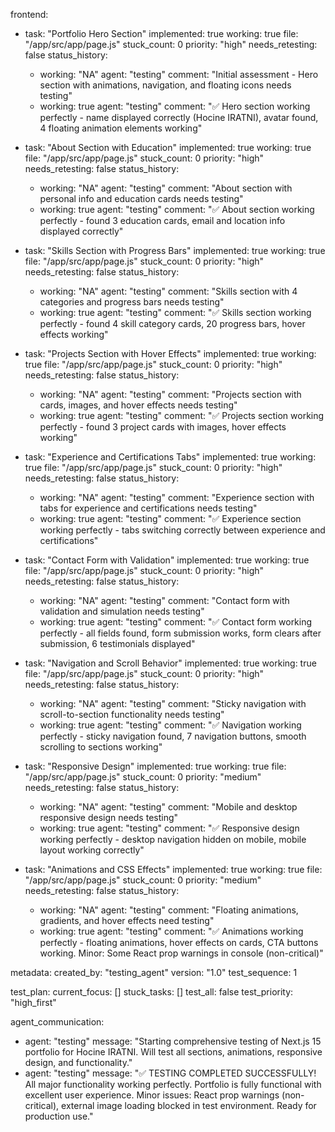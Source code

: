 frontend:
  - task: "Portfolio Hero Section"
    implemented: true
    working: true
    file: "/app/src/app/page.js"
    stuck_count: 0
    priority: "high"
    needs_retesting: false
    status_history:
      - working: "NA"
        agent: "testing"
        comment: "Initial assessment - Hero section with animations, navigation, and floating icons needs testing"
      - working: true
        agent: "testing"
        comment: "✅ Hero section working perfectly - name displayed correctly (Hocine IRATNI), avatar found, 4 floating animation elements working"

  - task: "About Section with Education"
    implemented: true
    working: true
    file: "/app/src/app/page.js"
    stuck_count: 0
    priority: "high"
    needs_retesting: false
    status_history:
      - working: "NA"
        agent: "testing"
        comment: "About section with personal info and education cards needs testing"
      - working: true
        agent: "testing"
        comment: "✅ About section working perfectly - found 3 education cards, email and location info displayed correctly"

  - task: "Skills Section with Progress Bars"
    implemented: true
    working: true
    file: "/app/src/app/page.js"
    stuck_count: 0
    priority: "high"
    needs_retesting: false
    status_history:
      - working: "NA"
        agent: "testing"
        comment: "Skills section with 4 categories and progress bars needs testing"
      - working: true
        agent: "testing"
        comment: "✅ Skills section working perfectly - found 4 skill category cards, 20 progress bars, hover effects working"

  - task: "Projects Section with Hover Effects"
    implemented: true
    working: true
    file: "/app/src/app/page.js"
    stuck_count: 0
    priority: "high"
    needs_retesting: false
    status_history:
      - working: "NA"
        agent: "testing"
        comment: "Projects section with cards, images, and hover effects needs testing"
      - working: true
        agent: "testing"
        comment: "✅ Projects section working perfectly - found 3 project cards with images, hover effects working"

  - task: "Experience and Certifications Tabs"
    implemented: true
    working: true
    file: "/app/src/app/page.js"
    stuck_count: 0
    priority: "high"
    needs_retesting: false
    status_history:
      - working: "NA"
        agent: "testing"
        comment: "Experience section with tabs for experience and certifications needs testing"
      - working: true
        agent: "testing"
        comment: "✅ Experience section working perfectly - tabs switching correctly between experience and certifications"

  - task: "Contact Form with Validation"
    implemented: true
    working: true
    file: "/app/src/app/page.js"
    stuck_count: 0
    priority: "high"
    needs_retesting: false
    status_history:
      - working: "NA"
        agent: "testing"
        comment: "Contact form with validation and simulation needs testing"
      - working: true
        agent: "testing"
        comment: "✅ Contact form working perfectly - all fields found, form submission works, form clears after submission, 6 testimonials displayed"

  - task: "Navigation and Scroll Behavior"
    implemented: true
    working: true
    file: "/app/src/app/page.js"
    stuck_count: 0
    priority: "high"
    needs_retesting: false
    status_history:
      - working: "NA"
        agent: "testing"
        comment: "Sticky navigation with scroll-to-section functionality needs testing"
      - working: true
        agent: "testing"
        comment: "✅ Navigation working perfectly - sticky navigation found, 7 navigation buttons, smooth scrolling to sections working"

  - task: "Responsive Design"
    implemented: true
    working: true
    file: "/app/src/app/page.js"
    stuck_count: 0
    priority: "medium"
    needs_retesting: false
    status_history:
      - working: "NA"
        agent: "testing"
        comment: "Mobile and desktop responsive design needs testing"
      - working: true
        agent: "testing"
        comment: "✅ Responsive design working perfectly - desktop navigation hidden on mobile, mobile layout working correctly"

  - task: "Animations and CSS Effects"
    implemented: true
    working: true
    file: "/app/src/app/page.js"
    stuck_count: 0
    priority: "medium"
    needs_retesting: false
    status_history:
      - working: "NA"
        agent: "testing"
        comment: "Floating animations, gradients, and hover effects need testing"
      - working: true
        agent: "testing"
        comment: "✅ Animations working perfectly - floating animations, hover effects on cards, CTA buttons working. Minor: Some React prop warnings in console (non-critical)"

metadata:
  created_by: "testing_agent"
  version: "1.0"
  test_sequence: 1

test_plan:
  current_focus: []
  stuck_tasks: []
  test_all: false
  test_priority: "high_first"

agent_communication:
  - agent: "testing"
    message: "Starting comprehensive testing of Next.js 15 portfolio for Hocine IRATNI. Will test all sections, animations, responsive design, and functionality."
  - agent: "testing"
    message: "✅ TESTING COMPLETED SUCCESSFULLY! All major functionality working perfectly. Portfolio is fully functional with excellent user experience. Minor issues: React prop warnings (non-critical), external image loading blocked in test environment. Ready for production use."